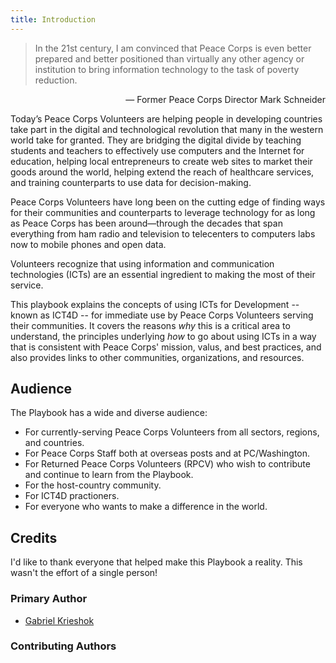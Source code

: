 ```yaml
---
title: Introduction
---
```


> In the 21st century, I am convinced that Peace Corps is even better prepared and better positioned than virtually any other agency or institution to bring information technology to the task of poverty reduction.

<p style="text-align: right;">— Former Peace Corps Director Mark Schneider</p>

Today’s Peace Corps Volunteers are helping people in developing countries take part in the digital and technological revolution that many in the western world take for granted. They are bridging the digital divide by teaching students and teachers to effectively use computers and the Internet for education, helping local entrepreneurs to create web sites to market their goods around the world, helping extend the reach of healthcare services, and training counterparts to use data for decision-making.

Peace Corps Volunteers have long been on the cutting edge of finding ways for their communities and counterparts to leverage technology for as long as Peace Corps has been around—through the decades that span everything from ham radio and television to telecenters to computers labs now to mobile phones and open data.

Volunteers recognize that using information and communication technologies (ICTs) are an essential ingredient to making the most of their service.

This playbook explains the concepts of using ICTs for Development -- known as ICT4D -- for immediate use by Peace Corps Volunteers serving their communities. It covers the reasons *why* this is a critical area to understand, the principles underlying *how* to go about using ICTs in a way that is consistent with Peace Corps' mission, valus, and best practices, and also provides links to other communities, organizations, and resources.

## Audience

The Playbook has a wide and diverse audience:

- For currently-serving Peace Corps Volunteers from all sectors, regions, and countries.
- For Peace Corps Staff both at overseas posts and at PC/Washington.
- For Returned Peace Corps Volunteers (RPCV) who wish to contribute and continue to learn from the Playbook.
- For the host-country community.
- For ICT4D practioners.
- For everyone who wants to make a difference in the world.

## Credits

I'd like to thank everyone that helped make this Playbook a reality. This wasn't the effort of a single person!


### Primary Author

- [Gabriel Krieshok](http://gabrielkrieshok.com)

### Contributing Authors

<!-- - [Matthew McCallister]() : )
- [Stephanie Santoso]() -->